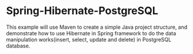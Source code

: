# Spring-Hibernate-PostgreSQL
This example will use Maven to create a simple Java project structure, and demonstrate how to use Hibernate in Spring framework to do the data manipulation works(insert, select, update and delete) in PostgreSQL database.
